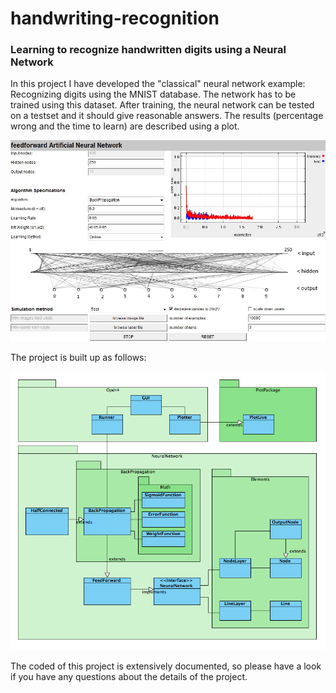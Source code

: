 # handwriting-recognition

### Learning to recognize handwritten digits using a Neural Network

In this project I have developed the "classical" neural network example: Recognizing digits using the MNIST database. The network has to be trained using this dataset. After training, the neural network can be tested on a testset and it should give reasonable answers. The results (percentage wrong and the time to learn) are described using a plot.

![Screenshot of the GUI](img/gui.jpg)

The project is built up as follows:

![UML Diagram of the Classes](img/classes_diagram.png)

The coded of this project is extensively documented, so please have a look if you have any questions about the details of the project.
